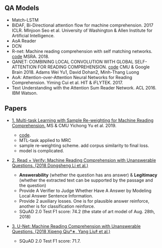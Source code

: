 ## QA Models
- Match-LSTM
- BiDAF, Bi-Directional attention flow for machine comprehension. 2017 ICLR. MInjoon Seo et al. University of Washington & Allen Institute for Artificial Intelligence.
- AoA Reader
- DCN
- R-net: Machine reading comprehension with self matching networks. [code](https://github.com/HKUST-KnowComp/R-Net) MSRA. 2018.
- QANET: COMBINING LOCAL CONVOLUTION WITH GLOBAL SELF-ATTENTION FOR READING COMPREHENSION. [code](https://github.com/NLPLearn/QANet) CMU & Google Brain 2018.  Adams Wei Yu1, David Dohan2, Minh-Thang Luong
- AoA: Attention-over-Attention Neural Networks for Reading Comprehension. Yiming Cui et al. HIT & iFLYTEK. 2017. 
- Text Understanding with the Attention Sum Reader Network. ACL 2016. IBM Watson. 


## Papers
- [1. Multi-task Learning with Sample Re-weighting for Machine Reading Comprehension.]() MS & CMU Yichong Yu et al. 2019.
    - [code](https://github.com/xycforgithub/MultiTask-MRC). 
    - MTL-task applied to MRC
    - sample re-weighting scheme. add corpus similarity to final loss.
    - model is complicated.
    
- [2. Read + Verify: Machine Reading Comprehension with Unanswerable Questions. (2018 Dongsheng Li et al.)](https://arxiv.org/abs/1808.05759)
    - **Answerability** (whether the question has ans answer) & **Legitimacy** (whether the extracted text can be supported by the passage and the question)
    - Provide A Verifier to Judge Whether Have A Answer by  Modeling Local Answer Sentence Information.
    - Provide 2 auxiliary losses. One is for plausible answer reinforce, another is for classification reinforce.
    - SQuAD 2.0 Test F1 score: 74.2 (the state of art model of Aug. 28th, 2018)

- [3. U-Net: Machine Reading Comprehension with Unanswerable Questions. (2018 Xipeng Qiu†∗, Yang Liu‡ et al.)](https://arxiv.org/abs/1810.06638)
    - SQuAD 2.0 Test F1 score: 71.7.